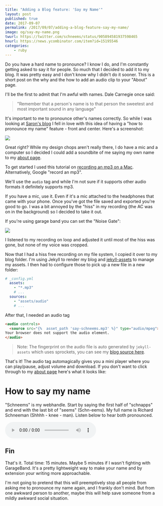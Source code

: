 ```yaml
---
title: "Adding a Blog feature: 'Say my Name'"
layout: post
published: true
date: 2017-09-07
permalink: /2017/09/07/adding-a-blog-feature-say-my-name/
image: og/say-my-name.png
twurl: https://twitter.com/schneems/status/905894581937598465
hnurl: https://news.ycombinator.com/item?id=15195546
categories:
    - ruby
---
```


Do you have a hard name to pronounce? I know I do, and I'm constantly getting asked to say it for people. So much that I decided to add it to my blog. It was pretty easy and I don't know why I didn't do it sooner. This is a short post on the why and the how to add an audio clip to your "About" page.

I'll be the first to admit that I'm awful with names. Dale Carnegie once said:

> "Remember that a person's name is to that person the sweetest and most important sound in any language"

It's important to me to pronounce other's names correctly. So while I was looking at [Saron's blog](http://bloggytoons.com/) I fell in love with this idea of having a "how to pronounce my name" feature - front and center. Here's a screenshot:

![](https://www.dropbox.com/s/04lszbq7sckx8rk/Screenshot%202017-08-17%2016.10.01.png?dl=1)

Great right? While my design chops aren't really there, I do have a mic and a computer so I decided I could add a soundbite of me saying my own name to my [about page](https://www.schneems.com/about).

To get started I used this tutorial on [recording an mp3 on a Mac](http://www.wikihow.com/Record-a-Sound-on-a-Mac). Alternatively, Google "record an mp3".

We'll use the `audio` tag and while I'm not sure if it supports other audio formats it definitely supports mp3.

If you have a mic, use it. Even if it's a mic attached to the headphones that came with your phone. Once you've got the file saved and exported you're good to go. I was a bit annoyed by the "hiss" in my recording (the AC was on in the background) so I decided to take it out.

If you're using garage band you can set the "Noise Gate":

![](https://www.dropbox.com/s/pkzzw6p7s51bcxz/Screenshot%202017-08-17%2016.14.28.png?dl=1)

I listened to my recording on loop and adjusted it until most of the hiss was gone, but none of my voice was cropped.

Now that I had a hiss free recording on my file system, I copied it over to my blog folder. I'm using Jekyll to render my blog and [jekyll-assets](https://github.com/jekyll/jekyll-assets) to manage my assets. I then had to configure those to pick up a new file in a new folder:

```yml
# _config.yml
  assets:
    - "*.mp3"
    # ...
  sources:
    - "assets/audio"
    # ...
```

After that, I needed an audio tag

```html
<audio controls>
  <source src="{%  asset_path 'say-schneems.mp3' %}" type="audio/mpeg">
Your browser does not support the audio element.
</audio>
```

> Note: The fingerprint on the audio file is auto generated by `jekyll-assets` which uses sprockets, you can see my [blog source here](https://github.com/schneems/schneems/blob/master/about.md).

That's it! The audio tag automagically gives you a mini player where you can play/pause, adjust volume and download. If you don't want to click through to my [about page](https://schneems.com/about) here's what it looks like:

# How to say my name

"Schneems" is my webhandle. Start by saying the first half of "schnapps" and end with the last bit of "seems" (Schn-eems). My full name is Richard Schneeman (Shhhh - knee - man). Listen below to hear both pronounced.

<audio controls>
  <source src="{%  asset_path 'say-schneems.mp3' %}" type="audio/mpeg">
Your browser does not support the audio element.
</audio>


## Fin

That's it. Total time: 15 minutes. Maybe 5 minutes if I wasn't fighting with GarageBand. It's a pretty lightweight way to make your name and by extension your writing more approachable.

I'm not going to pretend that this will preemptively stop all people from asking me to pronounce my name again, and I frankly don't mind. But from one awkward person to another, maybe this will help save someone from a mildly awkward social situation.
